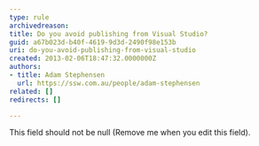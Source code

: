 ```yaml
---
type: rule
archivedreason: 
title: Do you avoid publishing from Visual Studio?
guid: a67b023d-b40f-4619-9d3d-2490f98e153b
uri: do-you-avoid-publishing-from-visual-studio
created: 2013-02-06T18:47:32.0000000Z
authors:
- title: Adam Stephensen
  url: https://ssw.com.au/people/adam-stephensen
related: []
redirects: []

---
```



This field should not be null (Remove me when you edit this field).
<br><excerpt class='endintro'></excerpt><br>



